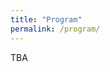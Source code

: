 ```yaml
---
title: "Program"
permalink: /program/
---
```


TBA

<!-- The event will be **?** on **TBA**, 2024. -->

<!-- The event will be live on Youtube at TBA. -->

<!-- The timezone is America/Toronto **?**. -->


<!-- ## Morning Sessions

* Welcome and Introductions
* Keynote Speaker (Academia)
* Session 1: Presentations and Discussions 
* Break
* Session 2: Presentations and Discussions

## Afternoon Sessions

* Keynote Speaker (Industry)
* Session 3: Presentations and Discussions
* Break
* Session 4: Presentations and Discussions
* Roundtable
* Call to Action and Wrap-up -->

